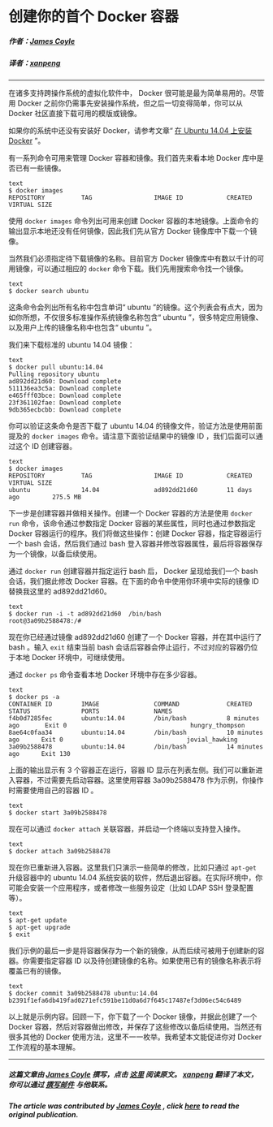 # 创建你的首个 Docker 容器

##### 作者：[James Coyle](https://twitter.com/Jamescoyle_uk)

##### 译者：[xanpeng](https://github.com/xanpeng)

***

在诸多支持跨操作系统的虚拟化软件中， Docker 很可能是最为简单易用的。尽管用 Docker 之前你仍需事先安装操作系统，但之后一切变得简单，你可以从 Docker 社区直接下载可用的模版或镜像。

如果你的系统中还没有安装好 Docker，请参考文章“ [在 Ubuntu 14.04 上安装 Docker](http://www.jamescoyle.net/how-to/1499-installing-docker-on-ubuntu-14-04) ”。

有一系列命令可用来管理 Docker 容器和镜像。我们首先来看本地 Docker 库中是否已有一些镜像。

```
text
$ docker images
REPOSITORY          TAG                 IMAGE ID            CREATED             VIRTUAL SIZE
```

使用 `docker images` 命令列出可用来创建 Docker 容器的本地镜像。上面命令的输出显示本地还没有任何镜像，因此我们先从官方 Docker 镜像库中下载一个镜像。

当然我们必须指定待下载镜像的名称。目前官方 Docker 镜像库中有数以千计的可用镜像，可以通过相应的 `docker` 命令下载。我们先用搜索命令找一个镜像。

```
text
$ docker search ubuntu
```

这条命令会列出所有名称中包含单词“ ubuntu ”的镜像。这个列表会有点大，因为如你所想，不仅很多标准操作系统镜像名称包含“ ubuntu ”，很多特定应用镜像、以及用户上传的镜像名称中也包含“ ubuntu ”。

我们来下载标准的 ubuntu 14.04 镜像：

```
text
$ docker pull ubuntu:14.04
Pulling repository ubuntu
ad892dd21d60: Download complete
511136ea3c5a: Download complete
e465fff03bce: Download complete
23f361102fae: Download complete
9db365ecbcbb: Download complete
```

你可以验证这条命令是否下载了 ubuntu 14.04 的镜像文件，验证方法是使用前面提及的 `docker images` 命令。请注意下面验证结果中的镜像 ID ，我们后面可以通过这个 ID 创建容器。

```
text
$ docker images
REPOSITORY          TAG                 IMAGE ID            CREATED             VIRTUAL SIZE
ubuntu              14.04               ad892dd21d60        11 days ago         275.5 MB
```

下一步是创建容器并做相关操作。创建一个 Docker 容器的方法是使用 `docker run` 命令，该命令通过参数指定 Docker 容器的某些属性，同时也通过参数指定 Docker 容器运行的程序。我们将做这些操作：创建 Docker 容器，指定容器运行一个 bash 会话，然后我们通过 bash 登入容器并修改容器属性，最后将容器保存为一个镜像，以备后续使用。

通过 `docker run` 创建容器并指定运行 bash 后， Docker 呈现给我们一个 bash 会话，我们据此修改 Docker 容器。在下面的命令中使用你环境中实际的镜像 ID 替换我这里的 ad892dd21d60。

```
text
$ docker run -i -t ad892dd21d60  /bin/bash
root@3a09b2588478:/#
```

现在你已经通过镜像 ad892dd21d60 创建了一个 Docker 容器，并在其中运行了 bash 。输入 `exit` 结束当前 bash 会话后容器会停止运行，不过对应的容器仍位于本地 Docker 环境中，可继续使用。

通过 `docker ps` 命令查看本地 Docker 环境中存在多少容器。

```
text
$ docker ps -a
CONTAINER ID        IMAGE               COMMAND             CREATED             STATUS              PORTS               NAMES
f4b0d7285fec        ubuntu:14.04        /bin/bash           8 minutes ago       Exit 0                                  hungry_thompson
8ae64c0faa34        ubuntu:14.04        /bin/bash           10 minutes ago      Exit 0                                  jovial_hawking
3a09b2588478        ubuntu:14.04        /bin/bash           14 minutes ago      Exit 130   
```

上面的输出显示有 3 个容器正在运行，容器 ID 显示在列表左侧。我们可以重新进入容器，不过需要先启动容器。这里使用容器 3a09b2588478 作为示例，你操作时需要使用自己的容器 ID 。

```
text
$ docker start 3a09b2588478
```

现在可以通过 `docker attach` 关联容器，并启动一个终端以支持登入操作。

```
text
$ docker attach 3a09b2588478
```

现在你已重新进入容器。这里我们只演示一些简单的修改，比如只通过 `apt-get` 升级容器中的 ubuntu 14.04 系统安装的软件，然后退出容器。在实际环境中，你可能会安装一个应用程序，或者修改一些服务设定（比如 LDAP SSH 登录配置等）。

```
text
$ apt-get update
$ apt-get upgrade
$ exit
```

我们示例的最后一步是将容器保存为一个新的镜像，从而后续可被用于创建新的容器。你需要指定容器 ID 以及待创建镜像的名称。如果使用已有的镜像名称表示将覆盖已有的镜像。

```
text
$ docker commit 3a09b2588478 ubuntu:14.04
b2391f1efa6db419fad0271efc591be11d0a6d7f645c17487ef3d06ec54c6489
```

以上就是示例内容。回顾一下，你下载了一个 Docker 镜像，并据此创建了一个 Docker 容器，然后对容器做出修改，并保存了这些修改以备后续使用。当然还有很多其他的 Docker 使用方法，这里不一一枚举。我希望本文能促进你对 Docker 工作流程的基本理解。

***

##### 这篇文章由 [James Coyle](https://twitter.com/Jamescoyle_uk) 撰写，点击 [这里]((http://www.jamescoyle.net/how-to/1503-create-your-first-docker-container)) 阅读原文。 [xanpeng](https://github.com/xanpeng) 翻译了本文，你可以通过 [撰写邮件](mailto:xanpeng@gmail.com) 与他联系。

##### The article was contributed by [James Coyle](https://twitter.com/Jamescoyle_uk) , click [here]((http://www.jamescoyle.net/how-to/1503-create-your-first-docker-container)) to read the original publication. 
